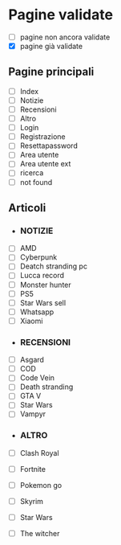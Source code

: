 # Pagine validate
- [ ] pagine non ancora validate
- [x] pagine già validate
## Pagine principali
- [ ] Index
- [ ] Notizie
- [ ] Recensioni
- [ ] Altro
- [ ] Login
- [ ] Registrazione
- [ ] Resettapassword
- [ ] Area utente
- [ ] Area utente ext
- [ ] ricerca
- [ ] not found
## Articoli 
- ### NOTIZIE 
- [ ] AMD 
- [ ] Cyberpunk
- [ ] Deatch stranding pc
- [ ] Lucca record
- [ ] Monster hunter
- [ ] PS5
- [ ] Star Wars sell
- [ ] Whatsapp
- [ ] Xiaomi 
- ### RECENSIONI 
- [ ] Asgard
- [ ] COD
- [ ] Code Vein
- [ ] Death stranding
- [ ] GTA V
- [ ] Star Wars
- [ ] Vampyr
- ### ALTRO
- [ ] Clash Royal
- [ ] Fortnite
- [ ] Pokemon go
- [ ] Skyrim
- [ ] Star Wars
- [ ] The witcher


